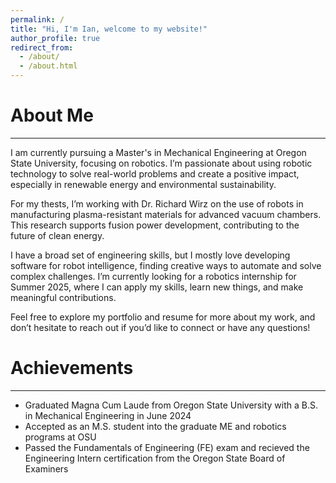 ```yaml
---
permalink: /
title: "Hi, I'm Ian, welcome to my website!"
author_profile: true
redirect_from: 
  - /about/
  - /about.html
---
```



About Me
=====
***
I am currently pursuing a Master's in Mechanical Engineering at Oregon State University, focusing on robotics. I’m passionate about using robotic technology to solve real-world problems and create a positive impact, especially in renewable energy and environmental sustainability.

For my thests, I’m working with Dr. Richard Wirz on the use of robots in manufacturing plasma-resistant materials for advanced vacuum chambers. This research supports fusion power development, contributing to the future of clean energy.

I have a broad set of engineering skills, but I mostly love developing software for robot intelligence, finding creative ways to automate and solve complex challenges. I’m currently looking for a robotics internship for Summer 2025, where I can apply my skills, learn new things, and make meaningful contributions.

Feel free to explore my portfolio and resume for more about my work, and don’t hesitate to reach out if you’d like to connect or have any questions!

Achievements
=====
***
- Graduated Magna Cum Laude from Oregon State University with a B.S. in Mechanical Engineering in June 2024
- Accepted as an M.S. student into the graduate ME and robotics programs at OSU
- Passed the Fundamentals of Engineering (FE) exam and recieved the Engineering Intern certification from the Oregon State Board of Examiners